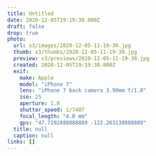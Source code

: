 ```yaml
---
title: Untitled
date: 2020-12-05T19:19:30.000Z
draft: false
drop: true
photo:
  url: s3/images/2020-12-05-11-19-30.jpg
  thumb: s3/thumbs/2020-12-05-11-19-30.jpg
  preview: s3/previews/2020-12-05-11-19-30.jpg
  created: 2020-12-05T19:19:30.000Z
  exif:
    make: Apple
    model: "iPhone 7"
    lens: "iPhone 7 back camera 3.99mm f/1.8"
    iso: 25
    aperture: 1.8
    shutter_speed: 1/7407
    focal_length: "4.0 mm"
    gps: "47.7292888888889 -122.263138888889"
  title: null
  caption: null
links: []
---
```

